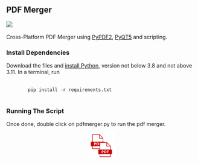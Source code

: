 <h2>PDF Merger</h2>
<img src="https://img.shields.io/badge/License-MIT-yellow.svg">
<p>Cross-Platform PDF Merger using <a href="https://github.com/talumbau/PyPDF2">PyPDF2</a>, <a href="https://github.com/PyQt5">PyQT5</a> and scripting.</p>
<h3>Install Dependencies</h3>
<p>Download the files and <a href="https://www.python.org/downloads/">install Python,</a> version not below 3.8 and not above 3.11.
In a terminal, run
<pre>
    <code>
        pip install -r requirements.txt
    </code>
</pre>
<h3>Running The Script</h3>
Once done, double click on pdfmerger.py to run the pdf merger.
</p>
<p align="center"><img src="https://github.com/ijethmal/pdf-merger/blob/main/icon.png" width="70"></p>
